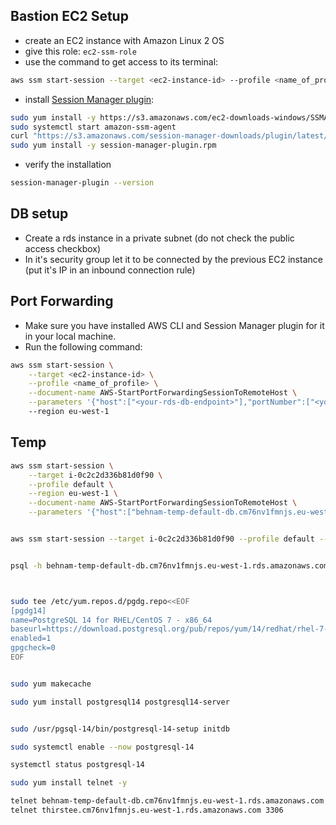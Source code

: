 ## Bastion EC2 Setup

- create an EC2 instance with Amazon Linux 2 OS
- give this role: `ec2-ssm-role`
- use the command to get access to its terminal:
```sh
aws ssm start-session --target <ec2-instance-id> --profile <name_of_profile> --region eu-west-1
```
- install [Session Manager plugin](https://docs.aws.amazon.com/systems-manager/latest/userguide/session-manager-working-with-install-plugin.html#:~:text=plugin%20installation.-,Install%20Session%20Manager%20plugin%20on%20Linux,-Download%20the%20Session):
```sh
sudo yum install -y https://s3.amazonaws.com/ec2-downloads-windows/SSMAgent/latest/linux_amd64/amazon-ssm-agent.rpm
sudo systemctl start amazon-ssm-agent
curl "https://s3.amazonaws.com/session-manager-downloads/plugin/latest/linux_64bit/session-manager-plugin.rpm" -o "session-manager-plugin.rpm"
sudo yum install -y session-manager-plugin.rpm
```
- verify the installation
```sh
session-manager-plugin --version
```

## DB setup

- Create a rds instance in a private subnet (do not check the public access checkbox)
- In it's security group let it to be connected by the previous EC2 instance (put it's IP in an inbound connection rule)

## Port Forwarding

- Make sure you have installed AWS CLI and Session Manager plugin for it in your local machine.
- Run the following command:
```sh
aws ssm start-session \
    --target <ec2-instance-id> \
    --profile <name_of_profile> \
    --document-name AWS-StartPortForwardingSessionToRemoteHost \
    --parameters '{"host":["<your-rds-db-endpoint>"],"portNumber":["<your-db-port-number>"], "localPortNumber":["<your-local-port-number>"]}'
    --region eu-west-1
```

## Temp

```sh
aws ssm start-session \
    --target i-0c2c2d336b81d0f90 \
    --profile default \
    --region eu-west-1 \
    --document-name AWS-StartPortForwardingSessionToRemoteHost \
    --parameters '{"host":["behnam-temp-default-db.cm76nv1fmnjs.eu-west-1.rds.amazonaws.com"],"portNumber":["5432"], "localPortNumber":["5433"]}'


aws ssm start-session --target i-0c2c2d336b81d0f90 --profile default --region eu-west-1


psql -h behnam-temp-default-db.cm76nv1fmnjs.eu-west-1.rds.amazonaws.com -p 5432 -U "meeseeks" -W -d personal



sudo tee /etc/yum.repos.d/pgdg.repo<<EOF
[pgdg14]
name=PostgreSQL 14 for RHEL/CentOS 7 - x86_64
baseurl=https://download.postgresql.org/pub/repos/yum/14/redhat/rhel-7-x86_64
enabled=1
gpgcheck=0
EOF


sudo yum makecache

sudo yum install postgresql14 postgresql14-server


sudo /usr/pgsql-14/bin/postgresql-14-setup initdb

sudo systemctl enable --now postgresql-14

systemctl status postgresql-14
```

```sh
sudo yum install telnet -y

telnet behnam-temp-default-db.cm76nv1fmnjs.eu-west-1.rds.amazonaws.com 5432
telnet thirstee.cm76nv1fmnjs.eu-west-1.rds.amazonaws.com 3306
```